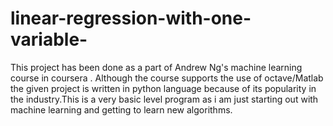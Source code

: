 # linear-regression-with-one-variable-
This project has been done as a part of Andrew Ng's machine learning course in coursera . Although the course supports the use of octave/Matlab the given project is written in python language because of its popularity in the industry.This is a very basic level program as i am just starting out with machine learning and getting to learn new algorithms.
